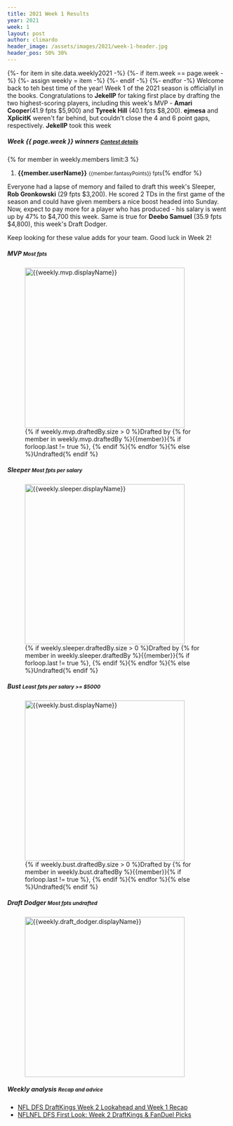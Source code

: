 ```yaml
---
title: 2021 Week 1 Results
year: 2021
week: 1
layout: post
author: climardo
header_image: /assets/images/2021/week-1-header.jpg
header_pos: 50% 30%
---
```

{%- for item in site.data.weekly2021 -%}
    {%- if item.week == page.week -%}
        {%- assign weekly = item -%}
    {%- endif -%}
{%- endfor -%}
Welcome back to teh best time of the year! Week 1 of the 2021 season is officiallyl in the books. Congratulations to __JekellP__ for taking first place by drafting the two highest-scoring players, including this week's MVP - __Amari Cooper__(41.9 fpts $5,900) and __Tyreek Hill__ (40.1 fpts $8,200). __ejmesa__ and __XplicitK__ weren't far behind, but couldn't close the 4 and 6 point gaps, respectively. __JekellP__ took this week 

##### Week {{ page.week }} winners <small class="text-muted">[Contest details](https://www.draftkings.com/contest/gamecenter/{{weekly.contest_id}})</small>
{% for member in weekly.members limit:3 %}
1. **{{member.userName}}** <small class="text-muted">{{member.fantasyPoints}} fpts</small>{% endfor %}

Everyone had a lapse of memory and failed to draft this week's Sleeper, __Rob Gronkowski__ (29 fpts $3,200). He scored 2 TDs in the first game of the season and could have given members a nice boost headed into Sunday. Now, expect to pay more for a player who has produced - his salary is went up by 47% to $4,700 this week. Same is true for __Deebo Samuel__ (35.9 fpts $4,800), this week's Draft Dodger.

Keep looking for these value adds for your team. Good luck in Week 2!

##### MVP <small class="text-muted">Most fpts</small>
<figure class="figure">
    <img class="img-fluid" src="/assets/images/{{page.year}}/week-{{page.week}}-{{weekly.mvp.displayName | replace: ' ', '-' | escape |downcase }}.png" width="364px" alt="{{weekly.mvp.displayName}}"/>
    <figcaption class="figure-caption">{% if weekly.mvp.draftedBy.size > 0 %}Drafted by {% for member in weekly.mvp.draftedBy %}{{member}}{% if forloop.last != true %}, {% endif %}{% endfor %}{% else %}Undrafted{% endif %}</figcaption>
</figure>

##### Sleeper <small class="text-muted">Most fpts per salary</small>
<figure class="figure">
    <img class="img-fluid" src="/assets/images/{{page.year}}/week-{{page.week}}-{{weekly.sleeper.displayName | replace: ' ', '-' | escape | downcase }}.png" width="364px" alt="{{weekly.sleeper.displayName}}"/>
    <figcaption class="figure-caption">{% if weekly.sleeper.draftedBy.size > 0 %}Drafted by {% for member in weekly.sleeper.draftedBy %}{{member}}{% if forloop.last != true %}, {% endif %}{% endfor %}{% else %}Undrafted{% endif %}</figcaption>
</figure>

##### Bust <small class="text-muted">Least fpts per salary >= $5000</small>
<figure class="figure">
    <img class="img-fluid" src="/assets/images/{{page.year}}/week-{{page.week}}-{{weekly.bust.displayName | replace: ' ', '-' | escape | downcase }}.png" width="364px" alt="{{weekly.bust.displayName}}"/>
    <figcaption class="figure-caption">{% if weekly.bust.draftedBy.size > 0 %}Drafted by {% for member in weekly.bust.draftedBy %}{{member}}{% if forloop.last != true %}, {% endif %}{% endfor %}{% else %}Undrafted{% endif %}</figcaption>
</figure>

##### Draft Dodger <small class="text-muted">Most fpts undrafted</small>
<figure class="figure">
    <img class="img-fluid" src="/assets/images/{{page.year}}/week-{{page.week}}-{{weekly.draft_dodger.displayName | replace: ' ', '-' | escape | downcase }}.png" width="364px" alt="{{weekly.draft_dodger.displayName}}"/>
</figure>

##### Weekly analysis <small class="text-muted">Recap and advice</small>
- [NFL DFS DraftKings Week 2 Lookahead and Week 1 Recap](https://www.youtube.com/watch?v=gEZuJ7kIfKM)
- [NFLNFL DFS First Look: Week 2 DraftKings & FanDuel Picks](https://www.awesemo.com/nfl/nfl-dfs-picks-first-look-draftkings-fanduel-week-2-2021/)
